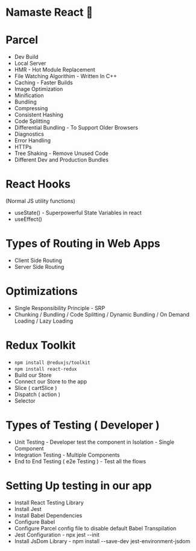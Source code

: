 # Namaste React 🚀

# Parcel
- Dev Build
- Local Server
- HMR - Hot Module Replacement
- File Watching Algorithim - Written In C++
- Caching - Faster Builds
- Image Optimization
- Minification
- Bundling
- Compressing
- Consistent Hashing
- Code Splitting
- Differential Bundling - To Support Older Browsers
- Diagnostics
- Error Handling
- HTTPs
- Tree Shaking - Remove Unused Code
- Different Dev and Production Bundles

# React Hooks
(Normal JS utility functions)
- useState() - Superpowerful State Variables in react
- useEffect()

# Types of Routing in Web Apps
- Client Side Routing
- Server Side Routing

# Optimizations
- Single Responsibility Principle - SRP
- Chunking / Bundling / Code Splitting / Dynamic Bundling / On Demand Loading / Lazy Loading 

# Redux Toolkit
- `npm install @reduxjs/toolkit`
- `npm install react-redux`
- Build our Store
- Connect our Store to the app
- Slice ( cartSlice )
- Dispatch ( action )
- Selector

# Types of Testing ( Developer )
- Unit Testing - Developer test the component in Isolation - Single Component
- Integration Testing - Multiple Components 
- End to End Testing ( e2e Testing )  - Test all the flows

# Setting Up testing in our app
- Install React Testing Library
- Install Jest
- Install Babel Dependencies
- Configure Babel 
- Configure Parcel config file to disable default Babel Transpilation 
- Jest Configuration - npx jest --init
- Install JsDom Library - npm install --save-dev jest-environment-jsdom